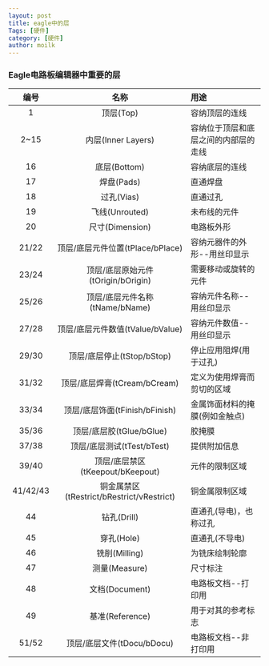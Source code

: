 ```yaml
---
layout: post  
title: eagle中的层  
Tags: [硬件]
category: [硬件]  
author: moilk  
---
```


### Eagle电路板编辑器中重要的层



| 编号 |   名称    | 用途           |
| :--: | :-------: | :------------- |
| 1 | 顶层(Top) | 容纳顶层的连线 |
| 2~15 | 内层(Inner Layers) | 容纳位于顶层和底层之间的内部层的走线 |
| 16 | 底层(Bottom) | 容纳底层的连线 |
| 17 | 焊盘(Pads) | 直通焊盘 |
| 18 | 过孔(Vias) | 直通过孔 |
| 19 | 飞线(Unrouted) | 未布线的元件 |
| 20 | 尺寸(Dimension) | 电路板外形 |
| 21/22 | 顶层/底层元件位置(tPlace/bPlace) | 容纳元器件的外形--用丝印显示 |
| 23/24 | 顶层/底层原始元件(tOrigin/bOrigin) | 需要移动或旋转的元件 |
| 25/26 | 顶层/底层元件名称(tName/bName) | 容纳元件名称--用丝印显示 |
| 27/28 | 顶层/底层元件数值(tValue/bValue) | 容纳元件数值--用丝印显示 |
| 29/30 | 顶层/底层停止(tStop/bStop) | 停止应用阻焊(用于过孔) |
| 31/32 | 顶层/底层焊膏(tCream/bCream) | 定义为使用焊膏而剪切的区域 |
| 33/34 | 顶层/底层饰面(tFinish/bFinish) | 金属饰面材料的掩膜(例如金触点) |
| 35/36 | 顶层/底层胶(tGlue/bGlue) | 胶掩膜 |
| 37/38 | 顶层/底层测试(tTest/bTest) | 提供附加信息 |
| 39/40 | 顶层/底层禁区(tKeepout/bKeepout) | 元件的限制区域 |
| 41/42/43 | 铜金属禁区(tRestrict/bRestrict/vRestrict) | 铜金属限制区域 |
| 44 | 钻孔(Drill) | 直通孔(导电)，也称过孔 |
| 45 | 穿孔(Hole) | 直通孔(不导电) |
| 46 | 铣削(Milling) | 为铣床绘制轮廓 |
| 47 | 测量(Measure) | 尺寸标注 |
| 48 | 文档(Document) | 电路板文档--打印用 |
| 49 | 基准(Reference) | 用于对其的参考标志 |
| 51/52 | 顶层/底层文件(tDocu/bDocu) | 电路板文档--非打印用 |

